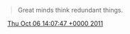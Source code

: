 > Great minds think redundant things\.

<img src="../../media/tweet.ico" width="12" /> [Thu Oct 06 14:07:47 +0000 2011](https://twitter.com/DromerDenker/status/121949776592912384)